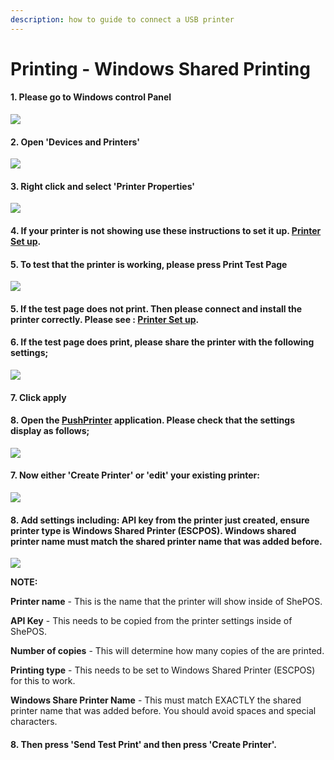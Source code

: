 ```yaml
---
description: how to guide to connect a USB printer
---
```


# Printing - Windows Shared Printing

#### 1. Please go to Windows control Panel 

![](../.gitbook/assets/untitled%20%283%29.png)

#### 2. Open 'Devices and Printers'

![](../.gitbook/assets/untitled-1%20%283%29.png)

#### 3. Right click and select 'Printer Properties'

![](../.gitbook/assets/untitled-2.png)

#### 4. If your printer is not showing use these instructions to set it up. [Printer Set up](https://www.notion.so/sheposwiki/Printing-Add-a-printer-18689e4654fe4978b20aeb82b581d81e).

#### 5. To test that the printer is working, please press Print Test Page

![](../.gitbook/assets/untitled-3%20%283%29.png)

#### 5. If the test page does not print. Then please connect and install the printer correctly. Please see : [Printer Set up](https://www.notion.so/sheposwiki/Printing-Add-a-printer-18689e4654fe4978b20aeb82b581d81e).

#### 6. If the test page does print, please share the printer with the following settings;

![](../.gitbook/assets/untitled-4%20%281%29.png)

#### 7. Click apply

#### 8. Open the [PushPrinter](https://pushprinter.com/#windows) application. Please check that the settings display as follows;

![](../.gitbook/assets/untitled-5.png)

#### 7. Now either 'Create Printer' or 'edit' your existing printer:

![](../.gitbook/assets/untitled-6%20%284%29.png)

#### 8. Add settings including: API key from the printer just created, ensure printer type is Windows Shared Printer \(ESCPOS\). Windows shared printer name must match the shared printer name that was added before.

![](../.gitbook/assets/untitled-7%20%281%29.png)

**NOTE:**

**Printer name** - This is the name that the printer will show inside of ShePOS.

**API Key** - This needs to be copied from the printer settings inside of ShePOS.

**Number of copies** - This will determine how many copies of the are printed.

**Printing type** - This needs to be set to Windows Shared Printer \(ESCPOS\) for this to work.

**Windows Share Printer Name** - This must match EXACTLY the shared printer name that was added before. You should avoid spaces and special characters.

#### 8. Then press 'Send Test Print' and then press 'Create Printer'.

